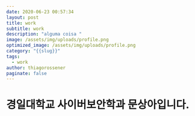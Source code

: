 ```yaml
---
date: 2020-06-23 00:57:34
layout: post
title: work
subtitle: work
description: "alguma coisa "
image: /assets/img/uploads/profile.png
optimized_image: /assets/img/uploads/profile.png
category: "{{slug}}"
tags:
  - work
author: thiagorossener
paginate: false
---
```

# 경일대학교 사이버보안학과 문상아입니다.
